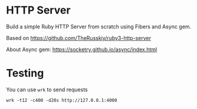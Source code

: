 # HTTP Server

Build a simple Ruby HTTP Server from scratch using Fibers and Async gem.  

Based on https://github.com/TheRusskiy/ruby3-http-server  

About Async gem: https://socketry.github.io/async/index.html  

# Testing
You can use `wrk` to send requests
```
wrk -t12 -c400 -d20s http://127.0.0.1:4000
``` 
